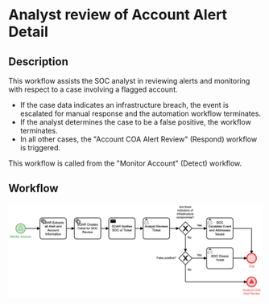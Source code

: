 # Analyst review of Account Alert Detail

## Description
This workflow assists the SOC analyst in reviewing alerts and monitoring with respect to
a case involving a flagged account.

- If the case data indicates an infrastructure breach, the event is escalated for manual
response and the automation workflow terminates.
- If the analyst determines the case to be a false positive, the workflow terminates.
- In all other cases, the "Account COA Alert Review" (Respond) workflow is triggered.

This workflow is called from the "Monitor Account" (Detect) workflow.

## Workflow 

![Analyst review of Account Alert](Analyst_review_of_Account_Alert.png)
